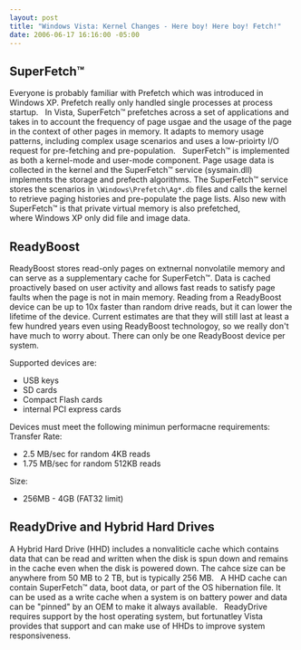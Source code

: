```yaml
---
layout: post
title: "Windows Vista: Kernel Changes - Here boy! Here boy! Fetch!"
date: 2006-06-17 16:16:00 -05:00
---
```


## SuperFetch&trade;

Everyone is probably familiar with Prefetch which was introduced in Windows XP. Prefetch really only handled single processes at process startup.
 
In Vista, SuperFetch&trade; prefetches across a set of applications and takes in to account the frequency of page usgae and the usage of the page in the context of other pages in memory. It adapts to memory usage patterns, including complex usage scenarios and uses a low-prioirty I/O request for pre-fetching and pre-population.
 
SuperFetch&trade; is implemented as both a kernel-mode and user-mode component. Page usage data is collected in the kernel and the SuperFetch&trade; service (sysmain.dll) implements the storage and prefecth algorithms. The SuperFetch&trade; service stores the scenarios in `\Windows\Prefetch\Ag*.db` files and calls the kernel to retrieve paging histories and pre-populate the page lists. Also new with SuperFetch&trade; is that private virtual memory is also prefetched, where Windows XP only did file and image data.
 
## ReadyBoost

ReadyBoost stores read-only pages on extnernal nonvolatile memory and can serve as a supplementary cache for SuperFetch&trade;. Data is cached proactively based on user activity and allows fast reads to satisfy page faults when the page is not in main memory. Reading from a ReadyBoost device can be up to 10x faster than random drive reads, but it can lower the lifetime of the device. Current estimates are that they will still last at least a few hundred years even using ReadyBoost technologoy, so we really don't have much to worry about. There can only be one ReadyBoost device per system.

Supported devices are:

* USB keys
* SD cards
* Compact Flash cards
* internal PCI express cards

Devices must meet the following minimun performacne requirements:
 
Transfer Rate:

* 2.5 MB/sec for random 4KB reads
* 1.75 MB/sec for random 512KB reads

Size:

* 256MB - 4GB (FAT32 limit)

## ReadyDrive and Hybrid Hard Drives

A Hybrid Hard Drive (HHD) includes a nonvaliticle cache which contains data that can be read and written when the disk is spun down and remains in the cache even when the disk is powered down. The cahce size can be anywhere from 50 MB to 2 TB, but is typically 256 MB.
 
A HHD cache can contain SuperFetch&trade; data, boot data, or part of the OS hibernation file. It can be used as a write cache when a system is on battery power and data can be "pinned" by an OEM to make it always available.
 
ReadyDrive requires support by the host operating system, but fortunatley Vista provides that support and can make use of HHDs to improve system responsiveness.
